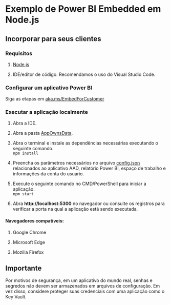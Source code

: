 # Exemplo de Power BI Embedded em Node.js

## Incorporar para seus clientes

### Requisitos

1. [Node.js](https://nodejs.org/en/download/)

2. IDE/editor de código. Recomendamos o uso do Visual Studio Code.

### Configurar um aplicativo Power BI

Siga as etapas em [aka.ms/EmbedForCustomer](https://aka.ms/embedforcustomer)

### Executar a aplicação localmente

1. Abra a IDE.

2. Abra a pasta [AppOwnsData](./Embed%20for%20your%20customers/AppOwnsData).

3. Abra o terminal e instale as dependências necessárias executando o seguinte comando.<br>
   `npm install`

4. Preencha os parâmetros necessários no arquivo [config.json](./Embed%20for%20your%20customers/AppOwnsData/config/config.json) relacionados ao aplicativo AAD, relatório Power BI, espaço de trabalho e informações da conta do usuário.

5. Execute o seguinte comando no CMD/PowerShell para iniciar a aplicação.<br>
   `npm start`

6. Abra **http://localhost:5300** no navegador ou consulte os registros para verificar a porta na qual a aplicação está sendo executada.

#### Navegadores compatíveis:

1. Google Chrome

2. Microsoft Edge

3. Mozilla Firefox

## Importante

Por motivos de segurança, em um aplicativo do mundo real, senhas e segredos não devem ser armazenados em arquivos de configuração. Em vez disso, considere proteger suas credenciais com uma aplicação como o Key Vault.
